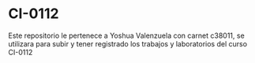 # CI-0112
Este repositorio  le pertenece a Yoshua Valenzuela con carnet c38011, se utilizara para subir y tener registrado los trabajos  y laboratorios del curso CI-0112
